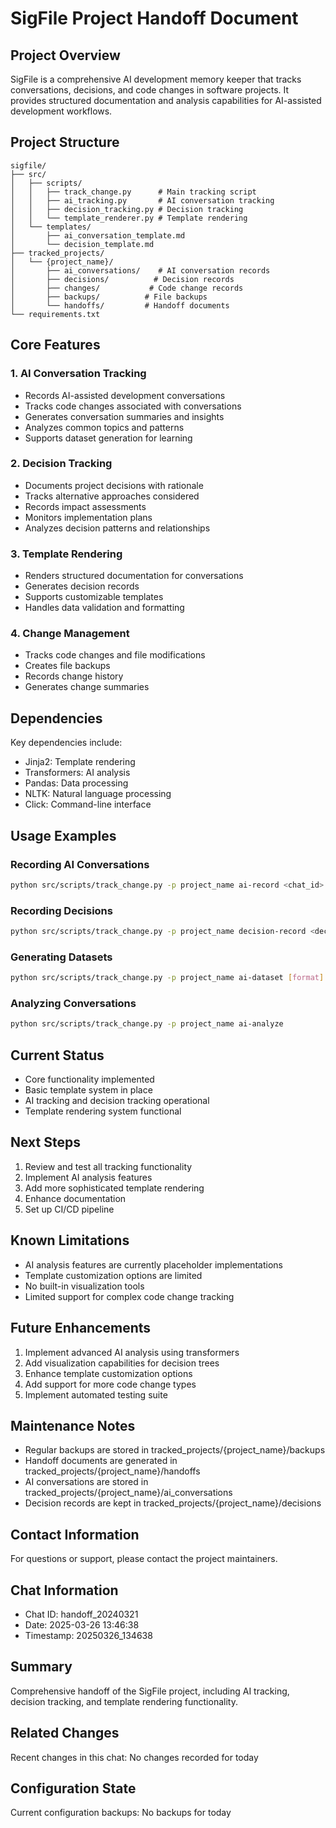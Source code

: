 # SigFile Project Handoff Document

## Project Overview
SigFile is a comprehensive AI development memory keeper that tracks conversations, decisions, and code changes in software projects. It provides structured documentation and analysis capabilities for AI-assisted development workflows.

## Project Structure
```
sigfile/
├── src/
│   ├── scripts/
│   │   ├── track_change.py      # Main tracking script
│   │   ├── ai_tracking.py       # AI conversation tracking
│   │   ├── decision_tracking.py # Decision tracking
│   │   └── template_renderer.py # Template rendering
│   └── templates/
│       ├── ai_conversation_template.md
│       └── decision_template.md
├── tracked_projects/
│   └── {project_name}/
│       ├── ai_conversations/    # AI conversation records
│       ├── decisions/          # Decision records
│       ├── changes/           # Code change records
│       ├── backups/          # File backups
│       └── handoffs/         # Handoff documents
└── requirements.txt
```

## Core Features

### 1. AI Conversation Tracking
- Records AI-assisted development conversations
- Tracks code changes associated with conversations
- Generates conversation summaries and insights
- Analyzes common topics and patterns
- Supports dataset generation for learning

### 2. Decision Tracking
- Documents project decisions with rationale
- Tracks alternative approaches considered
- Records impact assessments
- Monitors implementation plans
- Analyzes decision patterns and relationships

### 3. Template Rendering
- Renders structured documentation for conversations
- Generates decision records
- Supports customizable templates
- Handles data validation and formatting

### 4. Change Management
- Tracks code changes and file modifications
- Creates file backups
- Records change history
- Generates change summaries

## Dependencies
Key dependencies include:
- Jinja2: Template rendering
- Transformers: AI analysis
- Pandas: Data processing
- NLTK: Natural language processing
- Click: Command-line interface

## Usage Examples

### Recording AI Conversations
```bash
python src/scripts/track_change.py -p project_name ai-record <chat_id>
```

### Recording Decisions
```bash
python src/scripts/track_change.py -p project_name decision-record <decision_id> <description> <rationale> <alternatives_json> <impact_json>
```

### Generating Datasets
```bash
python src/scripts/track_change.py -p project_name ai-dataset [format] [--include-code]
```

### Analyzing Conversations
```bash
python src/scripts/track_change.py -p project_name ai-analyze
```

## Current Status
- Core functionality implemented
- Basic template system in place
- AI tracking and decision tracking operational
- Template rendering system functional

## Next Steps
1. Review and test all tracking functionality
2. Implement AI analysis features
3. Add more sophisticated template rendering
4. Enhance documentation
5. Set up CI/CD pipeline

## Known Limitations
- AI analysis features are currently placeholder implementations
- Template customization options are limited
- No built-in visualization tools
- Limited support for complex code change tracking

## Future Enhancements
1. Implement advanced AI analysis using transformers
2. Add visualization capabilities for decision trees
3. Enhance template customization options
4. Add support for more code change types
5. Implement automated testing suite

## Maintenance Notes
- Regular backups are stored in tracked_projects/{project_name}/backups
- Handoff documents are generated in tracked_projects/{project_name}/handoffs
- AI conversations are stored in tracked_projects/{project_name}/ai_conversations
- Decision records are kept in tracked_projects/{project_name}/decisions

## Contact Information
For questions or support, please contact the project maintainers.

## Chat Information
- Chat ID: handoff_20240321
- Date: 2025-03-26 13:46:38
- Timestamp: 20250326_134638

## Summary
Comprehensive handoff of the SigFile project, including AI tracking, decision tracking, and template rendering functionality.

## Related Changes
Recent changes in this chat:
No changes recorded for today

## Configuration State
Current configuration backups:
No backups for today

